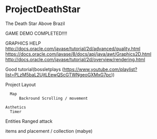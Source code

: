 # ProjectDeathStar
The Death Star Above Brazil

GAME DEMO COMPLETED!!!!

GRAPHICS HELP
http://docs.oracle.com/javase/tutorial/2d/advanced/quality.html
https://docs.oracle.com/javase/8/docs/api/java/awt/Graphics2D.html
http://docs.oracle.com/javase/tutorial/2d/overview/rendering.html


Good tutorial(bossletplays (https://www.youtube.com/playlist?list=PLzM5baL2UjtLEewQScGTWNgeoGXMxG7pc))

Project Layout


      Map
          Backround Scrolling / movement

    Asthetics
      Timer

Entities
      Ranged attack

  items and placement / collection (mabye)
  
